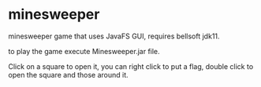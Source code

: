 # minesweeper
minesweeper game that uses JavaFS GUI, requires bellsoft jdk11.

to play the game execute Minesweeper.jar file.

Click on a square to open it, you can right click to put a flag, double click to open the square and those around it.
